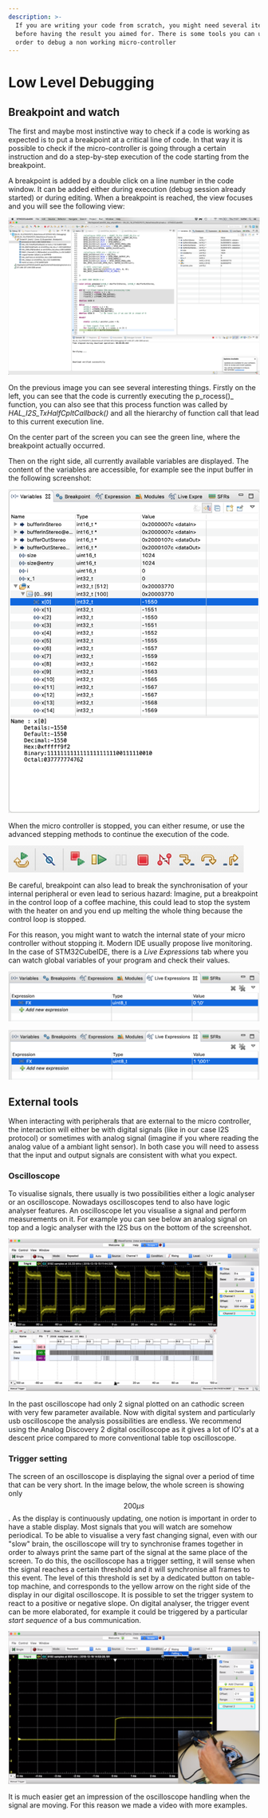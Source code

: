 ```yaml
---
description: >-
  If you are writing your code from scratch, you might need several iteration
  before having the result you aimed for. There is some tools you can use in
  order to debug a non working micro-controller
---
```


# Low Level Debugging

## Breakpoint and watch

The first and maybe most instinctive way to check if a code is working as expected is to put a breakpoint at a critical line of code. In that way it is possible to check if the micro-controller is going through a certain instruction and do a step-by-step execution of the code starting from the breakpoint.

A breakpoint is added by a double click on a line number in the code window. It can be added either during execution \(debug session already started\) or during editing. When a breakpoint is reached, the view focuses and you will see the following view:

![Program execution stopped at a breakpoint on line 480 of main.c](../.gitbook/assets/screenshot-2019-11-21-at-11.27.25.png)

On the previous image you can see several interesting things. Firstly on the left, you can see that the code is currently executing the p_rocess\(\)_ function, you can also see that this process function was called by _HAL\_I2S\_TxHalfCpltCallback\(\)_ and all the hierarchy of function call that lead to this current execution line.

On the center part of the screen you can see the green line, where the breakpoint actually occurred.

Then on the right side, all currently available variables are displayed. The content of the variables are accessible, for example see the input buffer in the following screenshot:

![Exploring the content of variables while stopped at a breakpoint](../.gitbook/assets/screenshot-2019-11-21-at-11.32.59.png)

When the micro controller is stopped, you can either resume, or use the advanced stepping methods to continue the execution of the code.

![Common debug instruction to manage code execution during debug](../.gitbook/assets/screenshot-2019-11-21-at-11.35.45%20%281%29.png)

Be careful, breakpoint can also lead to break the synchronisation of your internal peripheral or even lead to serious hazard: Imagine, put a breakpoint in the control loop of a coffee machine, this could lead to stop the system with the heater on and you end up melting the whole thing because the control loop is stopped.

For this reason, you might want to watch the internal state of your micro controller without stopping it. Modern IDE usually propose live monitoring. In the case of STM32CubeIDE, there is a _Live Expressions_ tab where you can watch global variables of your program and check their values.



![](../.gitbook/assets/screenshot-2019-11-21-at-11.48.15.png)

![Look at the value of your variables, here the state is changed by pressing a hardware button](../.gitbook/assets/screenshot-2019-11-21-at-11.48.28.png)

## External tools

When interacting with peripherals that are external to the micro controller, the interaction will either be with digital signals \(like in our case I2S protocol\) or sometimes with analog signal \(imagine if you where reading the analog value of a ambiant light sensor\). In both case you will need to assess that the input and output signals are consistent with what you expect. 

### Oscilloscope

To visualise signals, there usually is two possibilities either a logic analyser or an oscilloscope. Nowadays oscilloscopes tend to also have logic analyser features. An oscilloscope let you visualise a signal and perform measurements on it. For example you can see below an analog signal on top and a logic analyser with the I2S bus on the bottom of the screenshot.

![View of an analog and 3 digital signal using a digital oscilloscope.](../.gitbook/assets/screenshot-2019-11-21-at-14.01.30.png)

In the past oscilloscope had only 2 signal plotted on an cathodic screen with very few parameter available. Now with digital system and particularly usb oscilloscope the analysis possibilities are endless. We recommend using the Analog Discovery 2 digital oscilloscope as it gives a lot of IO's at a descent price compared to more conventional table top oscilloscope.

### Trigger setting

The screen of an oscilloscope is displaying the signal over a period of time that can be very short. In the image below, the whole screen is showing only $$200\mu s$$. As the display is continuously updating, one notion is important in order to have a stable display. Most signals that you will watch are somehow periodical. To be able to visualise a very fast changing signal, even with our "slow" brain, the oscilloscope will try to synchronise frames together in order to always print the same part of the signal at the same place of the screen. To do this, the oscilloscope has a trigger setting, it will sense when the signal reaches a certain threshold and it will synchronise all frames to this event. The level of this threshold is set by a dedicated button on table-top machine, and corresponds to the yellow arrow on the right side of the display in our digital oscilloscope. It is possible to set the trigger system to react to a positive or negative slope. On digital analyser, the trigger event can be more elaborated, for example it could be triggered by a particular _start sequence_ of a bus communication.

![](../.gitbook/assets/screenshot-2019-11-21-at-14.17.39.png)

It is much easier get an impression of the oscilloscope handling when the signal are moving. For this reason we made a video with more examples.


